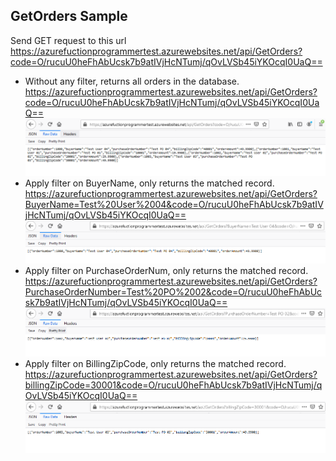 ## GetOrders Sample

Send GET request to this url  
https://azurefuctionprogrammertest.azurewebsites.net/api/GetOrders?code=O/rucuU0heFhAbUcsk7b9atIVjHcNTumj/qOvLVSb45iYKOcqI0UaQ==

- Without any filter, returns all orders in the database. 
 https://azurefuctionprogrammertest.azurewebsites.net/api/GetOrders?code=O/rucuU0heFhAbUcsk7b9atIVjHcNTumj/qOvLVSb45iYKOcqI0UaQ== 
    ![No Filter](image/NoFilter.png)
- Apply filter on BuyerName, only returns the matched record.
https://azurefuctionprogrammertest.azurewebsites.net/api/GetOrders?BuyerName=Test%20User%2004&code=O/rucuU0heFhAbUcsk7b9atIVjHcNTumj/qOvLVSb45iYKOcqI0UaQ==
    ![Filter BuyerName](image/FilterBuyerName.png)
- Apply filter on PurchaseOrderNum, only returns the matched record.
https://azurefuctionprogrammertest.azurewebsites.net/api/GetOrders?PurchaseOrderNumber=Test%20PO%2002&code=O/rucuU0heFhAbUcsk7b9atIVjHcNTumj/qOvLVSb45iYKOcqI0UaQ==
    ![Filter PurchaseOrderNumber](image/FilterPO.png)
- Apply filter on BillingZipCode, only returns the matched record.
https://azurefuctionprogrammertest.azurewebsites.net/api/GetOrders?billingZipCode=30001&code=O/rucuU0heFhAbUcsk7b9atIVjHcNTumj/qOvLVSb45iYKOcqI0UaQ==
    ![Filter BillingZipCode](image/FilterBillingZipCode.png)
